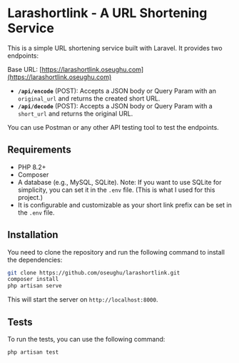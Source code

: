 # Larashortlink - A URL Shortening Service

This is a simple URL shortening service built with Laravel. It provides two endpoints:

Base URL: [https://larashortlink.oseughu.com](https://larashortlink.oseughu.com)

- **`/api/encode`** (POST): Accepts a JSON body or Query Param with an `original_url` and returns the created short URL.
- **`/api/decode`** (POST): Accepts a JSON body or Query Param with a `short_url` and returns the original URL.

You can use Postman or any other API testing tool to test the endpoints.

## Requirements

- PHP 8.2+
- Composer
- A database (e.g., MySQL, SQLite). Note: If you want to use SQLite for simplicity, you can set it in the `.env` file. (This is what I used for this project.)
- It is configurable and customizable as your short link prefix can be set in the `.env` file.

## Installation

You need to clone the repository and run the following command to install the dependencies:

```bash
git clone https://github.com/oseughu/larashortlink.git
composer install
php artisan serve
```

This will start the server on `http://localhost:8000`.

## Tests

To run the tests, you can use the following command:

```bash
php artisan test
```
